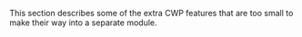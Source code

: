 <!--
title: CWP features
pagenumber: 8
-->

This section describes some of the extra CWP features that are too small to make their way into a separate module.
